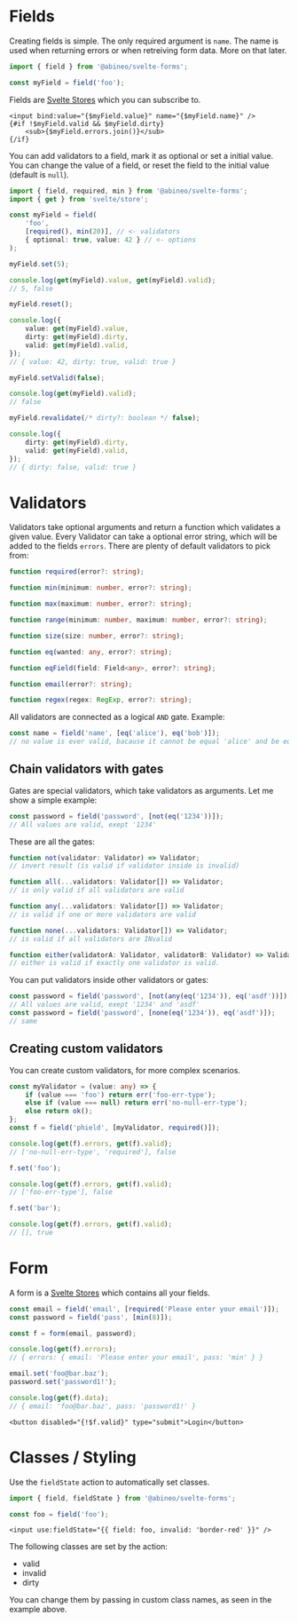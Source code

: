 # Fields

Creating fields is simple. The only required argument is `name`. The name is used when returning errors or when retreiving form data. More on that later.

```ts
import { field } from '@abineo/svelte-forms';

const myField = field('foo');
```

Fields are [Svelte Stores](https://svelte.dev/docs#run-time-svelte-store) which you can subscribe to.

```svelte
<input bind:value="{$myField.value}" name="{$myField.name}" />
{#if !$myField.valid && $myField.dirty}
	<sub>{$myField.errors.join()}</sub>
{/if}
```

You can add validators to a field, mark it as optional or set a initial value.
You can change the value of a field, or reset the field to the initial value (default is `null`).

```ts
import { field, required, min } from '@abineo/svelte-forms';
import { get } from 'svelte/store';

const myField = field(
	'foo',
	[required(), min(20)], // <- validators
	{ optional: true, value: 42 } // <- options
);

myField.set(5);

console.log(get(myField).value, get(myField).valid);
// 5, false

myField.reset();

console.log({
	value: get(myField).value,
	dirty: get(myField).dirty,
	valid: get(myField).valid,
});
// { value: 42, dirty: true, valid: true }

myField.setValid(false);

console.log(get(myField).valid);
// false

myField.revalidate(/* dirty?: boolean */ false);

console.log({
	dirty: get(myField).dirty,
	valid: get(myField).valid,
});
// { dirty: false, valid: true }
```

# Validators

Validators take optional arguments and return a function which validates a given value.
Every Validator can take a optional error string, which will be added to the fields `errors`.
There are plenty of default validators to pick from:

```ts
function required(error?: string);

function min(minimum: number, error?: string);

function max(maximum: number, error?: string);

function range(minimum: number, maximum: number, error?: string);

function size(size: number, error?: string);

function eq(wanted: any, error?: string);

function eqField(field: Field<any>, error?: string);

function email(error?: string);

function regex(regex: RegExp, error?: string);
```

All validators are connected as a logical `AND` gate. Example:

```ts
const name = field('name', [eq('alice'), eq('bob')]);
// no value is ever valid, bacause it cannot be equal 'alice' and be equal 'bob' at the same time
```

## Chain validators with gates

Gates are special validators, which take validators as arguments. Let me show a simple example:

```ts
const password = field('password', [not(eq('1234'))]);
// All values are valid, exept '1234'
```

These are all the gates:

```ts
function not(validator: Validator) => Validator;
// invert result (is valid if validator inside is invalid)

function all(...validators: Validator[]) => Validator;
// is only valid if all validators are valid

function any(...validators: Validator[]) => Validator;
// is valid if one or more validators are valid

function none(...validators: Validator[]) => Validator;
// is valid if all validators are INvalid

function either(validatorA: Validator, validatorB: Validator) => Validator;
// either is valid if exactly one validator is valid.
```

You can put validators inside other validators or gates:

```ts
const password = field('password', [not(any(eq('1234')), eq('asdf'))]);
// All values are valid, exept '1234' and 'asdf'
const password = field('password', [none(eq('1234')), eq('asdf')]);
// same
```

## Creating custom validators

You can create custom validators, for more complex scenarios.

```ts
const myValidator = (value: any) => {
	if (value === 'foo') return err('foo-err-type');
	else if (value === null) return err('no-null-err-type');
	else return ok();
};
const f = field('phield', [myValidator, required()]);

console.log(get(f).errors, get(f).valid);
// ['no-null-err-type', 'required'], false

f.set('foo');

console.log(get(f).errors, get(f).valid);
// ['foo-err-type'], false

f.set('bar');

console.log(get(f).errors, get(f).valid);
// [], true
```

# Form

A form is a [Svelte Stores](https://svelte.dev/docs#run-time-svelte-store) which contains all your fields.

```ts
const email = field('email', [required('Please enter your email')]);
const password = field('pass', [min(8)]);

const f = form(email, password);

console.log(get(f).errors);
// { errors: { email: 'Please enter your email', pass: 'min' } }

email.set('foo@bar.baz');
password.set('password1!');

console.log(get(f).data);
// { email: 'foo@bar.baz', pass: 'password1!' }
```

```svelte
<button disabled="{!$f.valid}" type="submit">Login</button>
```

# Classes / Styling

Use the `fieldState` action to automatically set classes.

```ts
import { field, fieldState } from '@abineo/svelte-forms';

const foo = field('foo');
```

```svelte
<input use:fieldState="{{ field: foo, invalid: 'border-red' }}" />
```

The following classes are set by the action:

-   valid
-   invalid
-   dirty

You can change them by passing in custom class names, as seen in the example above.
